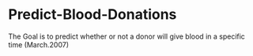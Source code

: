 # Predict-Blood-Donations
The Goal is to predict whether or not a donor will give blood in a specific time (March.2007)
